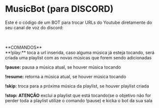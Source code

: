 # MusicBot (para DISCORD)
Este é o código de um BOT para trocar URLs do Youtube diretamente do seu canal de voz do discord:

<br>
<br>
**COMANDOS**
<br>
**!play:** toca a url inserida, caso alguma música já esteja tocando, será criada uma playlist com as novas músicas que forem sendo adicionadas

**!pause:** pausa a música atual, se houver música tocando

**!resume:** retorna a música atual, se houver música tocando

**!skip:** troca para a próxima música da playlist, se houver playlist criada

**!stop:** **ATENÇÃO** exclui a playlist que está tocando(se o objetivo não for perder toda a playlist utilize o comando !pause) e kicka o bot da sua sala

<br><br>

